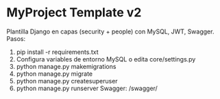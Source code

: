# MyProject Template v2
Plantilla Django en capas (security + people) con MySQL, JWT, Swagger.
Pasos:
  1) pip install -r requirements.txt
  2) Configura variables de entorno MySQL o edita core/settings.py
  3) python manage.py makemigrations
  4) python manage.py migrate
  5) python manage.py createsuperuser
  6) python manage.py runserver
Swagger: /swagger/

